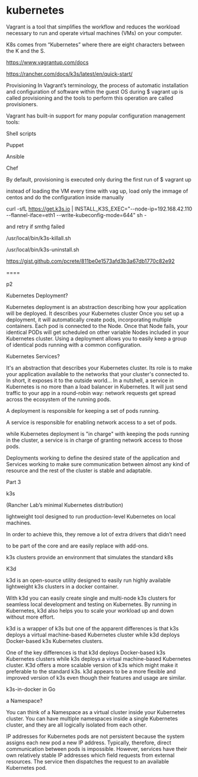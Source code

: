 # kubernetes


Vagrant is a tool that simplifies the workflow and reduces the workload necessary to run and operate virtual machines (VMs) on your computer. 

K8s comes from “Kubernetes” where there are eight characters between the K and the S. 

https://www.vagrantup.com/docs

https://rancher.com/docs/k3s/latest/en/quick-start/

Provisioning
In Vagrant’s terminology, the process of automatic installation and configuration of software within the guest OS during $ vagrant up is called provisioning and the tools to perform this operation are called provisioners.

Vagrant has built-in support for many popular configuration management tools:

Shell scripts

Puppet

Ansible

Chef

By default, provisioning is executed only during the first run of $ vagrant up


instead of loading the VM every time with vag up, load only the immage of centos and do the configuration inside manually

curl -sfL https://get.k3s.io | INSTALL_K3S_EXEC="--node-ip=192.168.42.110 --flannel-iface=eth1 --write-kubeconfig-mode=644" sh -

and retry if smthg failed

/usr/local/bin/k3s-killall.sh

/usr/local/bin/k3s-uninstall.sh


https://gist.github.com/pcrete/811be0e1573afd3b3a67db1770c82e92

====

p2


Kubernetes Deployment?

   Kubernetes deployment is an abstraction describing how your application will be deployed.
    It describes your Kubernetes cluster
    Once you set up a deployment, it will automatically create pods, incorporating multiple containers. Each pod is connected to the Node. Once that Node fails, your identical PODs will get scheduled on other variable Nodes included in your Kubernetes cluster.
    Using a deployment allows you to easily keep a group of identical pods running with a common configuration.

Kubernetes Services? 

   It's an abstraction that describes your Kubernetes cluster. 
    Its role is to make your application available to the networks that your cluster's connected to. In short, it exposes it to the outside world...
    In a nutshell, a service in Kubernetes is no more than a load balancer in Kubernetes. It will just send traffic to your app in a round-robin way: network requests get spread across the ecosystem of the running pods.

A deployment is responsible for keeping a set of pods running.

A service is responsible for enabling network access to a set of pods. 

while Kubernetes deployment is "in charge" with keeping the pods running in the cluster, a service is in charge of granting network access to those pods.

Deployments working to define the desired state of the application and Services working to make sure communication between almost any kind of resource and the rest of the cluster is stable and adaptable. 


Part 3

k3s

(Rancher Lab’s minimal Kubernetes distribution) 

lightweight tool designed to run production-level Kubernetes on local machines. 

In order to achieve this, they remove a lot of extra drivers that didn’t need 

to be part of the core and are easily replace with add-ons.

k3s clusters provide an environment that simulates the standard k8s

K3d

k3d is an open-source utility designed to easily run highly available lightweight k3s clusters in a docker container.

With k3d you can easily create single and multi-node k3s clusters for seamless local development and testing on Kubernetes.
By running in Kubernetes, k3d also helps you to scale your workload up and down without more effort.

k3d is a wrapper of k3s but one of the apparent differences is that k3s deploys a virtual machine-based 
Kubernetes cluster while k3d deploys Docker-based k3s Kubernetes clusters.


One of the key differences is that k3d deploys Docker-based k3s Kubernetes clusters while k3s deploys a virtual machine-based Kubernetes cluster.
K3d offers a more scalable version of k3s which might make it preferable to the standard k3s.
k3d appears to be a more flexible and improved version of k3s even though their features and usage are similar.


k3s-in-docker in Go


a Namespace?

You can think of a Namespace as a virtual cluster inside your Kubernetes cluster.
 You can have multiple namespaces inside a single Kubernetes cluster, and they are all logically isolated from each other.



IP addresses for Kubernetes pods are not persistent because the system assigns each new pod a new IP address.
 Typically, therefore, direct communication between pods is impossible.
  However, services have their own relatively stable IP addresses which field requests from external resources. 
  The service then dispatches the request to an available Kubernetes pod.



